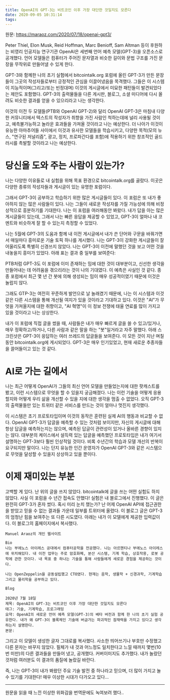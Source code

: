 ```yaml
---
title: OpenAI의 GPT-3는 비트코인 이후 가장 대단한 것일지도 모른다
date: 2020-09-05 10:31:14
tags:
---
```


원문: https://maraoz.com/2020/07/18/openai-gpt3/

Peter Thiel, Elon Musk, Reid Hoffman, Marc Benioff, Sam Altman 등이 후원하는 비영리 인공지능 연구기관 OpenAI은 세번째 언어 예측 모델(GPT-3)을 오픈소스로 공개했다. 언어 모델들은 컴퓨터가 주어진 문자열과 비슷한 길이와 문법 구조를 가진 문장을 무작위로 만들어낼 수 있게 한다.

GPT-3와 함께한 나의 초기 실험에서 bitcointalk.org 포럼에 올린 GPT-3가 만든 문장들이 그곳의 작성자들로부터 긍정적인 관심을 이끌어냈음을 목격했다. 그들은 이 시스템이 지능적이며(그리고/또는 빈정대며) 이것의 게시글에서 미묘한 패턴들이 발견되었다는 제안도 포함했다. GPT-3의 출력물들을 다른 게시판, 블로그, 소셜 미디어에 다시 올려도 비슷한 결과를 얻을 수 있으리라고 나는 생각한다.

이것의 이전 두 모델들(PTB와 OpenAI GPT-2)와 달리 OpenAI GPT-3은 마침내 다양한 커뮤니티에서 텍스트의 작성자가 취향을 가진 사람인 척하는데에 널리 사용될 것이고, 예측불가능하고 놀라운 효과들을 가져올 것이라고 나는 예상한다. 더 나아가 이것이 유능한 아마추어들 사이에서 이것과 유사한 모델들을 학습시키고, 다양한 목적(모의 뉴스, "연구된 저널리즘", 광고, 정치, 프로파간다를 포함)에 적용하기 위한 창조적인 골드 러시를 촉발할 것이라고 나는 예상한다.

# 당신을 도와 주는 사람이 있는가?

나는 다양한 이유들로 내 실험을 위해 목표 환경으로 bitcointalk.org를 골랐다. 이곳은 다양한 종류의 작성자들과 게시글이 있는 유명한 포럼이다.

그래서 GPT-3이 공부하고 학습하기 위한 많은 게시글들이 있다. 이 포럼은 또 내가 좋아하지 않는 많은 사람들이 있다. 나는 그들이 새로운 작성자를 가질 가능성에 의해 비정상적으로 흥분하기를 기대한다. 나는 이 포럼을 여러해동안 봐왔다. 내가 답을 아는 많은 게시글들이 있는데, 그래서 나는 빠른 응답을 제공할 수 있었고, GPT-3이 얼마나 내 코멘트와 비슷하게 잘 할 수 있는지 측정할 수 있었다.

나는 5월에 GPT-3의 도움과 함께 내 이전 게시글에서 내가 쓴 단어와 구문을 바꿔가면서 매일마다 흥미로운 기술 토픽 하나를 게시했다. 나는 GPT-3이 강화한 게시글들이 잘 어울리도록 특별히 신경쓰지 않았다. 나는 GPT-3이 이전에 말했던 것을 보고 어떤 것을 내놓을지 흥미가 있었다. 아래 표는 결과 중 일부를 보여준다:

PTB처럼 GPT-3도 이 포럼에 이미 존재하는 밈에 대한 것이 대부분이고, 신선한 생각을 만들어내는 데 어려움을 겪으리라는 것이 나의 기대였다. 이 예측은 사실인 것 같다. 종종 포럼에서 최근 몇 년 간 봇에 의해 생성되는 밈이 매우 성공적이였기 때문에 이것은 놀랍지 않다.

그래도 GTP-3는 여전히 꾸준하게 발언으로 날 놀래켰기 때문에, 나는 이 시스템과 이것 같은 다른 시스템을 통해 개선될 여지가 있을 것이라고 기대하고 있다. 이것은 "AI"가 무엇을 가져올지에 대한 취향이고, "AI 혁명"이 이 정보 전쟁에 태울 연료를 많이 가지고 있을 것이라고 나는 상상한다.

내가 이 포럼에 직접 글을 썼을 때, 사람들은 내가 매우 빠르게 글을 쓸 수 있고/있거나, 매우 정확하고/하거나, 다른 사람과 같은 말을 하는 "봇"일거라고 자주 말했다. 아래 스크린샷은 GPT-3이 응답하는 여러 쓰레드의 답글들을 보여준다. 이 모든 것이 지난 며칠 동안 bitcointalk.org에 게시되었다. GPT-3은 매우 인기있었고, 현재 새로운 추종자들을 끌어들이고 있는 것 같다.

# AI로 가는 길에서

나는 최근 어떻게 OpenAI가 그들의 최신 언어 모델을 만들었는지에 대한 팟캐스트를 봤고, 이런 시스템으로 무엇을 할 수 있을지 궁금해졌다. 나는 이런 기술을 어떻게 응용할지와 어떻게 우리 삶을 개선할 수 있을 지에 대한 생각을 멈출 수 없었다. 오직 GPT-3의 출력물들만 있는 트위터 같은 서비스를 만드는 것이 얼마나 멋진지 생각했다.

이 시스템은 초기 프로토타입이며 이것의 동작은 훈련된 실제 AI의 행동과 비교할 수 없다. OpenAI GPT-3가 답글을 예측할 수 있는 것처럼 보이지만, 자신의 게시글에 대해 항상 답글을 예측하는지는 않으며, 예측된 답글이 관련성이 있거나 올바른 경향이 있지는 않다. 대부분의 케이스에서 설득력 있는 답글을 예측했던 프로토타입은 내가 여기서 설명하는 GPT-3보다 훨씬 인상적일 것이다. 비록 수년간의 학습과 모델 개선의 반복이 요구되지만 말이다. 나는 단지 유능한 인간 운영자가 OpenAI GPT-3와 같은 시스템으로 무엇을 달성할 수 있을지 상상하고 있을 뿐이다.

# 이제 재미있는 부분

고백할 게 있다. 난 위의 글을 쓰지 않았다. bitcointalk에 글을 쓰는 어떤 실험도 하지 않았다. 사실 이 포럼을 수 년간 접속도 안했다! 실험은 내 블로그에서 진행했다. 이 글은 완전히 GPT-3가 혼자 썼다. 혹시 미리 눈치 챘는가? 난 어제 OpenAI API에 접근권한을 받았고 믿을 수 없는 결과들 가운데 일부를 트위터에 올렸다. 이 블로그 글은 GPT-3의 엄청난 힘을 보여주는 또 다른 시도였다. 아래는 내가 이 모델에게 제공한 입력값이다. 이 블로그의 홈페이지에서 복사했다.

```
Manuel Araoz의 개인 웹사이트

Bio
나는 부에노스 아이레스 공대에서 컴퓨터공학을 전공했다. 나는 아르헨티나 부에노스 아이레스에 위치해있다. 내 이전 업무는 주로 암호화폐, 분산 시스템, 기계 학습, 상호작용, 로봇 공학에 관한 것이다. 내 목표 중 하나는 기술을 통해 사람들에게 새로운 경험을 제공하는 것이다.

나는 OpenZeppelin을 공동설립했고 CTO였다. 현재는 음학, 생물학 + 신경과학, 기계학습 그리고 물리학을 공부하고 있다.

Blog

2020년 7월 18일
제목: OpenAI의 GPT-3는 비트코인 이후 가장 대단한 것일지도 모른다
태그: 기술, 기계학습, 프로그래밍
요약: OpenAI의 새로운 언어 예측 모델(GPT-3)의 베타 버전과 함께 한 나의 초기 실험 공유한다. 내가 왜 GPT-3이 블록체인 기술에 버금가는 파괴적인 잠재력을 가지고 있다고 생각하는지 설명한다.
본문:
```

그리고 이 모델이 생성한 글자 그대로를 복사했다. 사소한 띄어쓰기나 부호만 수정했고 다른 문자는 바꾸지 않았다. 필체가 내 것과 어느정도 일치한다고 느낄 때까지 몇번(10번 미만)의 다른 결과들을 만들어 냈고, 공개했다. 커버이미지도 추가했다. 내가 놀랐던 것처럼 여러분도 이 결과의 품질에 놀랐길 바란다.

즉, 나는 GPT-3이 내가 봐왔던 주요 기술 발전 중 하나라고 믿으며, 더 많이 가지고 놀 수 있기를 기대한다! 매우 이상한 시대가 다가오고 있다...

---

원문을 읽을 때 느낀 이상한 위화감을 번역문에도 녹여보려 했다..
